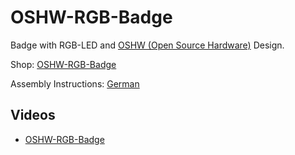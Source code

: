 # OSHW-RGB-Badge
Badge with RGB-LED and [OSHW (Open Source Hardware)](http://www.oshwa.org/open-source-hardware-logo/) Design.

Shop: [OSHW-RGB-Badge](http://www.watterott.com/en/OSHW-RGB-Badge)

Assembly Instructions: [German](https://raw.github.com/watterott/OSHW-RGB-Badge/master/pcb/OSHW-RGB-Badge_de.pdf)


## Videos
* [OSHW-RGB-Badge](http://www.youtube.com/watch?v=9oPm8g40bvo)
